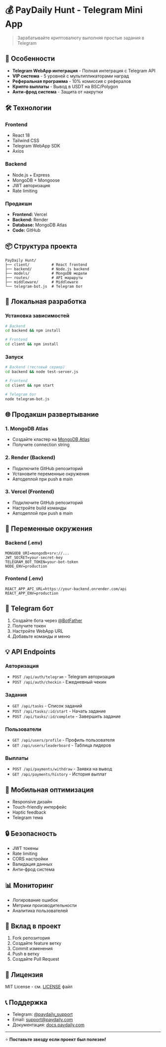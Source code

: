 # 💰 PayDaily Hunt - Telegram Mini App

> Зарабатывайте криптовалюту выполняя простые задания в Telegram

## 🚀 Особенности

- **Telegram WebApp интеграция** - Полная интеграция с Telegram API
- **VIP система** - 5 уровней с мультипликаторами наград
- **Реферальная программа** - 10% комиссия с рефералов
- **Крипто выплаты** - Вывод в USDT на BSC/Polygon
- **Анти-фрод система** - Защита от накрутки

## 🛠 Технологии

### Frontend
- React 18
- Tailwind CSS
- Telegram WebApp SDK
- Axios

### Backend
- Node.js + Express
- MongoDB + Mongoose
- JWT авторизация
- Rate limiting

### Продакшн
- **Frontend:** Vercel
- **Backend:** Render
- **Database:** MongoDB Atlas
- **Code:** GitHub

## 📦 Структура проекта

```
PayDaily Hunt/
├── client/          # React frontend
├── backend/         # Node.js backend
├── models/          # MongoDB модели
├── routes/          # API маршруты
├── middleware/      # Middleware
└── telegram-bot.js  # Telegram бот
```

## 🔧 Локальная разработка

### Установка зависимостей
```bash
# Backend
cd backend && npm install

# Frontend
cd client && npm install
```

### Запуск
```bash
# Backend (тестовый сервер)
cd backend && node test-server.js

# Frontend
cd client && npm start

# Telegram бот
node telegram-bot.js
```

## 🌐 Продакшн развертывание

### 1. MongoDB Atlas
- Создайте кластер на [MongoDB Atlas](https://www.mongodb.com/atlas)
- Получите connection string

### 2. Render (Backend)
- Подключите GitHub репозиторий
- Установите переменные окружения
- Автодеплой при push в main

### 3. Vercel (Frontend)
- Подключите GitHub репозиторий
- Настройте build команды
- Автодеплой при push в main

## 🔐 Переменные окружения

### Backend (.env)
```env
MONGODB_URI=mongodb+srv://...
JWT_SECRET=your-secret-key
TELEGRAM_BOT_TOKEN=your-bot-token
NODE_ENV=production
```

### Frontend (.env)
```env
REACT_APP_API_URL=https://your-backend.onrender.com/api
REACT_APP_ENV=production
```

## 🤖 Telegram бот

1. Создайте бота через [@BotFather](https://t.me/BotFather)
2. Получите токен
3. Настройте WebApp URL
4. Добавьте команды и меню

## 💡 API Endpoints

### Авторизация
- `POST /api/auth/telegram` - Telegram авторизация
- `POST /api/auth/checkin` - Ежедневный чекин

### Задания
- `GET /api/tasks` - Список заданий
- `POST /api/tasks/:id/start` - Начать задание
- `POST /api/tasks/:id/complete` - Завершить задание

### Пользователи
- `GET /api/users/profile` - Профиль пользователя
- `GET /api/users/leaderboard` - Таблица лидеров

### Выплаты
- `POST /api/payments/withdraw` - Заявка на вывод
- `GET /api/payments/history` - История выплат

## 📱 Мобильная оптимизация

- Responsive дизайн
- Touch-friendly интерфейс
- Haptic feedback
- Telegram тема

## 🔒 Безопасность

- JWT токены
- Rate limiting
- CORS настройки
- Валидация данных
- Анти-фрод система

## 📊 Мониторинг

- Логирование ошибок
- Метрики производительности
- Аналитика пользователей

## 🤝 Вклад в проект

1. Fork репозитория
2. Создайте feature ветку
3. Commit изменения
4. Push в ветку
5. Создайте Pull Request

## 📄 Лицензия

MIT License - см. [LICENSE](LICENSE) файл

## 📞 Поддержка

- Telegram: [@paydaily_support](https://t.me/paydaily_support)
- Email: support@paydaily.com
- Документация: [docs.paydaily.com](https://docs.paydaily.com)

---

⭐ **Поставьте звезду если проект был полезен!** 